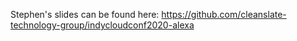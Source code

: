 Stephen's slides can be found here:
https://github.com/cleanslate-technology-group/indycloudconf2020-alexa
